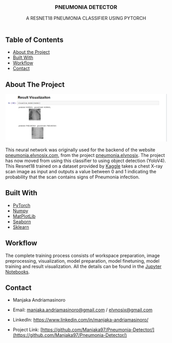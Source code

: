   <h3 align="center">PNEUMONIA DETECTOR</h3>

  <p align="center">
   A RESNET18 PNEUMONIA CLASSIFIER USING PYTORCH
    <br />
    <br />
  </p>
</p>



<!-- TABLE OF CONTENTS -->
## Table of Contents

* [About the Project](#about-the-project)
* [Built With](#built-with)
* [Workflow](#workflow)
* [Contact](#contact)




<!-- ABOUT THE PROJECT -->
## About The Project
![product-screenshot]

This neural network was originally used for the backend of the website <a href="https://pneumonia.elvnosix.com">pneumonia.elvnosix.com</a>, from the project <a href="https://github.com/Manjaka97/pneumonia.elvnosix">pneumonia.elvnosix</a>. The project has now moved from using this classifier to using object detection (YoloV4).
This Resnet18 trained on a dataset provided by <a href="https://kaggle.com">Kaggle</a> takes a chest X-ray scan image as input and outputs a value between 0 and 1 indicating the probability that the scan contains signs of Pneumonia infection.

## Built With

* [PyTorch](https://pytorch.org/)
* [Numpy](https://numpy.org/)
* [MatPlotLib](https://matplotlib.org/)
* [Seaborn](https://seaborn.pydata.org/)
* [Sklearn](https://scikit-learn.org/)

<!-- workflow -->
## Workflow
The complete training process consists of workspace preparation, image preprocessing, visualization, model preparation, model finetuning, model training and result visualization. All the details can be found in the <a href="https://github.com/Manjaka97/Pneumonia-Detector/blob/master/Pneumonia_Detection_Resnet18_2.ipynb">Jupyter Notebooks</a>.


<!-- CONTACT -->
## Contact

* Manjaka Andriamasinoro 
* Email: manjaka.andriamasinoro@gmail.com / elvnosix@gmail.com
* LinkedIn: https://www.linkedin.com/in/manjaka-andriamasinoro/

* Project Link: [https://github.com/Manjaka97/Pneumonia-Detector/](https://github.com/Manjaka97/Pneumonia-Detector/)


<!-- MARKDOWN LINKS & IMAGES -->
[linkedin-url]: https://www.linkedin.com/in/manjaka-andriamasinoro/
[product-screenshot]: Screenshot.png
